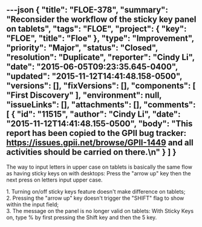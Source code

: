 ---json
{
  "title": "FLOE-378",
  "summary": "Reconsider the workflow of the sticky key panel on tablets",
  "tags": "FLOE",
  "project": {
    "key": "FLOE",
    "title": "Floe"
  },
  "type": "Improvement",
  "priority": "Major",
  "status": "Closed",
  "resolution": "Duplicate",
  "reporter": "Cindy Li",
  "date": "2015-06-05T09:23:35.645-0400",
  "updated": "2015-11-12T14:41:48.158-0500",
  "versions": [],
  "fixVersions": [],
  "components": [
    "First Discovery"
  ],
  "environment": null,
  "issueLinks": [],
  "attachments": [],
  "comments": [
    {
      "id": "11515",
      "author": "Cindy Li",
      "date": "2015-11-12T14:41:48.155-0500",
      "body": "This report has been copied to the GPII bug tracker: <https://issues.gpii.net/browse/GPII-1449> and all activities should be carried on there.\n"
    }
  ]
}
---
The way to input letters in upper case on tablets is basically the same flow as having sticky keys on with desktops: Press the "arrow up" key then the next press on letters input upper case.&#x20;

1\. Turning on/off sticky keys feature doesn't make difference on tablets;\
2\. Pressing the "arrow up" key doesn't trigger the "SHIFT" flag to show within the input field;\
3\. The message on the panel is no longer valid on tablets: With Sticky Keys on, type % by first pressing the Shift key and then the 5 key.

        